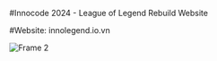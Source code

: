 #Innocode 2024 - League of Legend Rebuild Website 

#Website: innolegend.io.vn

![Frame 2](https://github.com/bin2209/innocode/assets/58648810/c174b6cf-6cfd-4bbd-9e76-47e0afbabf53)
